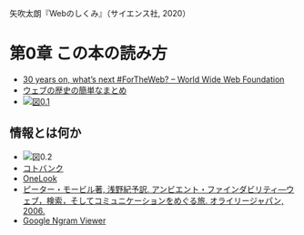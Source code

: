 矢吹太朗『Webのしくみ』（サイエンス社, 2020）

# 第0章 この本の読み方

- [30 years on, what’s next #ForTheWeb? – World Wide Web Foundation](https://webfoundation.org/2019/03/web-birthday-30/)
- [ウェブの歴史の簡単なまとめ](https://www.w3.org/History.html)
- [![図0.1](figures/00-1.png)](https://worldwideweb.cern.ch/browser/#http://info.cern.ch/hypertext/WWW//TheProject.html)

## 情報とは何か

- ![図0.2](figures/00-2.svg)
- [コトバンク](https://kotobank.jp/word/情報-79825)
- [OneLook](https://onelook.com/?w=information)
- [ピーター・モービル著, 浅野紀予訳. アンビエント・ファインダビリティ&mdash;ウェブ，検索，そしてコミュニケーションをめぐる旅. オライリージャパン, 2006.](https://calil.jp/book/4873112834)
- [Google Ngram Viewer](https://books.google.com/ngrams)
